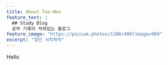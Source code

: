 ```yaml
---
title: About Tae-Won
feature_text: |
  ## Study Blog
  공부 기록이 적혀있는 블로그
feature_image: "https://picsum.photos/1300/400?image=989"
excerpt: "일단 시작하자"
---
```


Hello